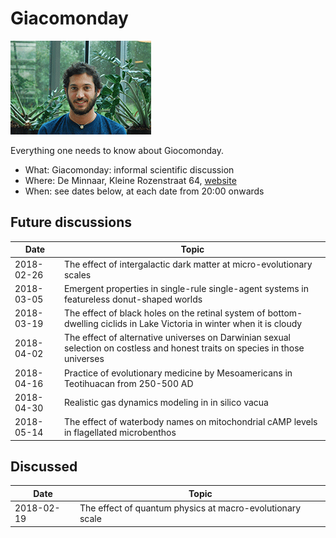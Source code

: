 # Giacomonday

![Giacomo](giacomo.png)

Everything one needs to know about Giocomonday.

 * What: Giacomonday: informal scientific discussion
 * Where: De Minnaar, Kleine Rozenstraat 64, [website](http://www.deminnaar.nl)
 * When: see dates below, at each date from 20:00 onwards

## Future discussions

Date|Topic
---|---
2018-02-26|The effect of intergalactic dark matter at micro-evolutionary scales
2018-03-05|Emergent properties in single-rule single-agent systems in featureless donut-shaped worlds
2018-03-19|The effect of black holes on the retinal system of bottom-dwelling ciclids in Lake Victoria in winter when it is cloudy 
2018-04-02|The effect of alternative universes on Darwinian sexual selection on costless and honest traits on species in those universes
2018-04-16|Practice of evolutionary medicine by Mesoamericans in Teotihuacan from 250-500 AD 
2018-04-30|Realistic gas dynamics modeling in in silico vacua
2018-05-14|The effect of waterbody names on mitochondrial cAMP levels in flagellated microbenthos

## Discussed

Date|Topic
---|---
2018-02-19|The effect of quantum physics at macro-evolutionary scale



